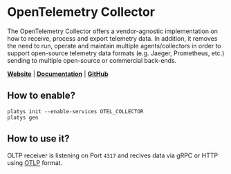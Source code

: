 # OpenTelemetry Collector

The OpenTelemetry Collector offers a vendor-agnostic implementation on how to receive, process and export telemetry data. In addition, it removes the need to run, operate and maintain multiple agents/collectors in order to support open-source telemetry data formats (e.g. Jaeger, Prometheus, etc.) sending to multiple open-source or commercial back-ends.

**[Website](https://opentelemetry.io/)** | **[Documentation](https://opentelemetry.io/docs/collector/)** | **[GitHub](https://github.com/open-telemetry/opentelemetry-collector)**

## How to enable?

```
platys init --enable-services OTEL_COLLECTOR
platys gen
```

## How to use it?

OLTP receiver is listening on Port `4317` and recives data via gRPC or HTTP using [OTLP](https://github.com/open-telemetry/opentelemetry-specification/blob/main/specification/protocol/otlp.md) format.

